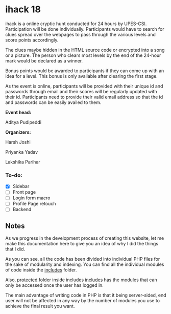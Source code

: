 # ihack 18

ihack is a online cryptic hunt conducted for 24 hours by UPES-CSI. Participation will be done individually. Participants would have to search for clues spread over the webpages to pass through the various levels and score points accordingly.

The clues maybe hidden in the HTML source code or encrypted into a song or a picture. The person who clears most levels by the end of the 24-hour mark would be declared as a winner.

Bonus points would be awarded to participants if they can come up with an idea for a level. This bonus is only available after clearing the first stage.

As the event is online, participants will be provided with their unique id and passwords through email and their scores will be regularly updated with their id. Participants need to provide their valid email address so that the id and passwords can be easily availed to them.

**Event head:**

Aditya Pudipeddi


**Organizers:**

Harsh Joshi

Priyanka Yadav		      

Lakshika Parihar

### To-do:
- [x] Sidebar
- [ ] Front page
- [ ] Login form macro
- [ ] Profile Page retouch
- [ ] Backend

## Notes

As we progress in the development process of creating this website, let me make this documentation here to give you an idea of why I did the things that I did.

As you can see, all the code has been divided into individual PHP files for the sake of modularity and indexing. You can find all the individual modules of code inside the [includes](includes) folder.

Also, [protected ](includes/protected) folder  inside includes [includes](includes) has the modules that can only be accessed once the user has logged in.

The main advantage of writing code in PHP is that it being server-sided, end user will not be affected in any way by the number of modules you use to achieve the final result you want.
